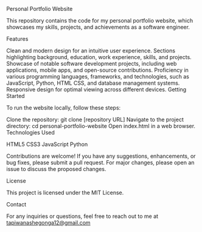 Personal Portfolio Website

This repository contains the code for my personal portfolio website, which showcases my skills, projects, and achievements as a software engineer.

Features

Clean and modern design for an intuitive user experience.
Sections highlighting background, education, work experience, skills, and projects.
Showcase of notable software development projects, including web applications, mobile apps, and open-source contributions.
Proficiency in various programming languages, frameworks, and technologies, such as JavaScript, Python, HTML CSS, and database management systems.
Responsive design for optimal viewing across different devices.
Getting Started

To run the website locally, follow these steps:

Clone the repository: git clone [repository URL]
Navigate to the project directory: cd personal-portfolio-website
Open index.html in a web browser.
Technologies Used

HTML5
CSS3
JavaScript
Python


Contributions are welcome! If you have any suggestions, enhancements, or bug fixes, please submit a pull request. For major changes, please open an issue to discuss the proposed changes.

License

This project is licensed under the MIT License.

Contact

For any inquiries or questions, feel free to reach out to me at tapiwanashegonga12@gmail.com
